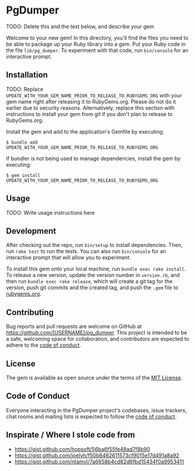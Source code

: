 # PgDumper

TODO: Delete this and the text below, and describe your gem

Welcome to your new gem! In this directory, you'll find the files you need to be able to package up your Ruby library into a gem. Put your Ruby code in the file `lib/pg_dumper`. To experiment with that code, run `bin/console` for an interactive prompt.

## Installation

TODO: Replace `UPDATE_WITH_YOUR_GEM_NAME_PRIOR_TO_RELEASE_TO_RUBYGEMS_ORG` with your gem name right after releasing it to RubyGems.org. Please do not do it earlier due to security reasons. Alternatively, replace this section with instructions to install your gem from git if you don't plan to release to RubyGems.org.

Install the gem and add to the application's Gemfile by executing:

    $ bundle add UPDATE_WITH_YOUR_GEM_NAME_PRIOR_TO_RELEASE_TO_RUBYGEMS_ORG

If bundler is not being used to manage dependencies, install the gem by executing:

    $ gem install UPDATE_WITH_YOUR_GEM_NAME_PRIOR_TO_RELEASE_TO_RUBYGEMS_ORG

## Usage

TODO: Write usage instructions here

## Development

After checking out the repo, run `bin/setup` to install dependencies. Then, run `rake test` to run the tests. You can also run `bin/console` for an interactive prompt that will allow you to experiment.

To install this gem onto your local machine, run `bundle exec rake install`. To release a new version, update the version number in `version.rb`, and then run `bundle exec rake release`, which will create a git tag for the version, push git commits and the created tag, and push the `.gem` file to [rubygems.org](https://rubygems.org).

## Contributing

Bug reports and pull requests are welcome on GitHub at https://github.com/[USERNAME]/pg_dumper. This project is intended to be a safe, welcoming space for collaboration, and contributors are expected to adhere to the [code of conduct](https://github.com/[USERNAME]/pg_dumper/blob/main/CODE_OF_CONDUCT.md).

## License

The gem is available as open source under the terms of the [MIT License](https://opensource.org/licenses/MIT).

## Code of Conduct

Everyone interacting in the PgDumper project's codebases, issue trackers, chat rooms and mailing lists is expected to follow the [code of conduct](https://github.com/[USERNAME]/pg_dumper/blob/main/CODE_OF_CONDUCT.md).



## Inspirate / Where I stole code from

- https://gist.github.com/hopsoft/56ba6f55fe48ad7f8b90
- https://gist.github.com/joelvh/f50b8462611573cf9015e17d491a8a92
- https://gist.github.com/ntamvl/7a6658b4cd82d6fbd15434f0a9953411